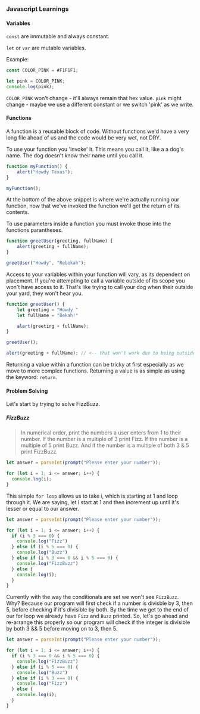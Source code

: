 ### Javascript Learnings

#### Variables

`const` are immutable and always constant. 

`let` or `var` are mutable variables.

Example: 

``` js
const COLOR_PINK = #F1F1F1;

let pink = COLOR_PINK;
console.log(pink);
```

`COLOR_PINK` won't change - it'll always remain that hex value. 
`pink` might change - maybe we use a different constant or we switch 'pink' as we write. 

#### Functions

A function is a reusable block of code. Without functions we'd have a very long file ahead of us and the code would be very wet, not DRY.

To use your function you 'invoke' it. This means you call it, like a a dog's name. The dog doesn't know their name until you call it.

```js
function myFunction() {
    alert("Howdy Texas");
}

myFunction();
```

At the bottom of the above snippet is where we're actually running our function, now that we've invoked the function we'll get the return of its contents.

To use parameters inside a function you must invoke those into the functions parantheses. 

```js
function greetUser(greeting, fullName) {
    alert(greeting + fullName);
}

greetUser("Howdy", "Rebekah");
```

Access to your variables within your function will vary, as its dependent on placement. 
If you're attempting to call a variable outside of its scope you won't have access to it. That's like trying to call your dog when their outside your yard, they won't hear you. 

```js
function greetUser() {
    let greeting = "Howdy "
    let fullName = "Bekah!"

    alert(greeting + fullName);
}

greetUser();

alert(greeting + fullName); // <-- that won't work due to being outside of the function. your dog can't hear you - its chasing squirrels!
```

Returning a value within a function can be tricky at first especially as we move to more complex functions. 
Returning a value is as simple as using the keyword: `return`.

#### Problem Solving

Let's start by trying to solve FizzBuzz. 

##### FizzBuzz

> In numerical order, print the numbers a user enters from 1 to their number. If the number is a multiple of 3 print Fizz. If the number is a multiple of 5 print Buzz. And if the number is a multiple of both 3 & 5 print FizzBuzz. 

```js
let answer = parseInt(prompt("Please enter your number"));

for (let i = 1; i <= answer; i++) {
  console.log(i);
}
```

This simple `for loop` allows us to take i, which is starting at 1 and loop through it. We are saying, let i start at 1 and then increment up until it's lesser or equal to our answer. 

```js
let answer = parseInt(prompt("Please enter your number"));

for (let i = 1; i <= answer; i++) {
  if (i % 3 === 0) {
    console.log("Fizz")
  } else if (i % 5 === 0) {
    console.log("Buzz")
  } else if (i % 3 === 0 && i % 5 === 0) {
    console.log("FizzBuzz")
  } else {
    console.log(i);
  }
}
```

Currently with the way the conditionals are set we won't see `FizzBuzz`. Why? Because our program will first check if a number is divisble by 3, then 5, before checking if it's divisible by both. By the time we get to the end of our for loop we already have `Fizz` and `Buzz` printed. 
So, let's go ahead and re-arrange this properly so our program will check if the integer is divisible by both 3 && 5 before moving on to 3, then 5. 

```js
let answer = parseInt(prompt("Please enter your number"));

for (let i = 1; i <= answer; i++) {
  if (i % 3 === 0 && i % 5 === 0) {
    console.log("FizzBuzz")
  } else if (i % 5 === 0) {
    console.log("Buzz")
  } else if (i % 3 === 0) {
    console.log("Fizz")
  } else {
    console.log(i);
  }
}
```

















































